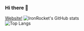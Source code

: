 ### Hi there 👋
[Website!](chem.theonetheonlyworld.com)
![IronRocket's GitHub stats](https://github-readme-stats.vercel.app/api?username=ironrocket&theme=radical)  
![Top Langs](https://github-readme-stats.vercel.app/api/top-langs/?username=ironrocket&layout=compact)
